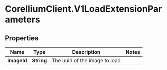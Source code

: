 # CorelliumClient.V1LoadExtensionParameters

## Properties

Name | Type | Description | Notes
------------ | ------------- | ------------- | -------------
**imageId** | **String** | The uuid of the image to load | 


